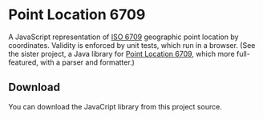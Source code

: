 # Point Location 6709 

A JavaScript representation of [ISO 6709] geographic point location by coordinates. Validity is enforced by unit tests, which run in a browser. (See the sister project, a Java library for [Point Location 6709], which more full-featured, with a parser and formatter.)

## Download

You can download the JavaCript library from this project source.



[ISO 6709]: https://en.wikipedia.org/wiki/ISO_6709
[Point Location 6709]: https://github.com/sualeh/pointlocation6709/

